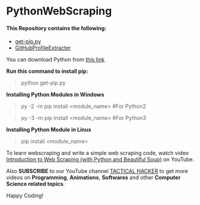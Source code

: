 # PythonWebScraping

#### This Repository contains the following:
- [get-pip.py](https://github.com/TacticalHacker/PythonWebScraping/blob/master/get-pip.py)
- [GitHubProfileExtracter](https://github.com/TacticalHacker/PythonWebScraping/blob/master/GitHubProfileExtracter.py)

You can download Python from [this link](https://www.python.org/downloads/)

**Run this command to install pip:**

> python get-pip.py

**Installing Python Modules in Windows**

>	py -2 -m pip install <module_name> #For Python2

>	py -3 -m pip install <module_name> #For Python3

**Installing Python Module in Linux**
	
 > pip install <module_name>
 
To learn webscraping and write a simple web scraping code, watch video [Introduction to Web Scraping (with Python and Beautiful Soup)](https://youtu.be/oSA2DlrvKNM) on YouTube.

Also **SUBSCRIBE** to our YouTube channel [TACTICAL HACKER](https://www.youtube.com/channel/UCbhGxvpuObxw5vZsvbKa1Cg) to get more videos on **Programming**, **Animations**, **Softwares** and other **Computer Science related topics**.

Happy Coding!

